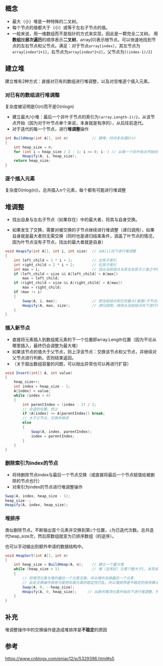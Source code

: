 ## 概念

-   最大（小）堆是一种特殊的二叉树。
-   每个节点的值都大于（小）或等于左右子节点的值。
-   一般来说，用一维数组而不是指针的方式来实现，因此是一颗完全二叉树。
    用**数组**按**层次遍历**的顺序表示**二叉树**，array[0]表示根节点。可以快速地找到节点的左右节点和父节点。满足：对于节点`array[index]`，其左节点为`array[index*2+1]`，右节点为`array[index*2+2]`，父节点为`[(index-1)/2]`

## 建立堆

建立堆有2种方式：直接对已有的数组进行堆调整，以及对空堆逐个插入元素。

### 对已有的数组进行堆调整

复杂度被证明是O(n)而不是O(nlogn)

- 建立最大/小堆：最后一个非叶子节点的索引为`(array.Length-1)/2`，从该节点开始（因为对于叶节点单个来说，本身就是有序的），从后往前迭代。
- 对于迭代的每一个节点，进行**堆调整**操作

``` c#
int BuildHeap(int A[], int n)           // 建堆，时间复杂度O(n)
{
    int heap_size = n;
    for (int i = heap_size / 2 - 1; i >= 0; i--) // 从每一个非叶结点开始向下进行堆调整
        Heapify(A, i, heap_size);
    return heap_size;
}
```

### 逐个插入元素

复杂度O(nlog(n))，总共插入n个元素，每个都有可能进行堆调整

## 堆调整

-   找出自身与左右子节点（如果存在）中的最大者，将其与自身交换。

-   如果发生了交换，需要对被交换的子节点继续进行堆调整（递归调用），如果自身就是最大者则无需交换（同时也是递归结束条件，涵盖了叶节点的情况，因为叶节点没有子节点，找出的最大者就是自身）

``` c#
void Heapify(int A[], int i, int size)  // 从A[i]向下进行堆调整
{
    int left_child = 2 * i + 1;         // 左孩子索引
    int right_child = 2 * i + 2;        // 右孩子索引
    int max = i;                        // 选出当前结点与其左右孩子三者之中的最大值
    if (left_child < size && A[left_child] > A[max])
        max = left_child;
    if (right_child < size && A[right_child] > A[max])
        max = right_child;
    if (max != i)
    {
        Swap(A, i, max);                // 把当前结点和它的最大(直接)子节点进行交换
        Heapify(A, max, size);          // 递归调用，继续从当前结点向下进行堆调整
    }
}
```

### 插入新节点

- 直接将元素插入到数组尾元素的下一个位置即array.Length位置（因为不论从哪里插入，最终仍会调整为最大堆）
- 如果该节点的值大于父节点，则上浮该节点：交换该节点和父节点，并继续对父节点进行判断。否则结束返回。
- （关于超出数组容量的问题，可以抛出异常也可以再进行扩容）

``` c#
void Insert(int[] A, int value)
{
    heap_size++;
    int index = heap_size - 1;
    A[index] = value;
    while (index > 0)
    {
		int parentIndex = (index - 1) / 2;
        // 合适的位置，终止
        if (A[index] <= A[parentIndex]) break;
        // 大于父节点，交换并继续
        else 
        {
            Swap(A, index, parentIndex);
            index = parentIndex;
        }
    }
}
```

### 删除索引为index的节点

- 将待删除节点index与最后一个节点交换（或直接将最后一个节点赋值给被删除的节点也行）
- 对索引为index的节点进行堆调整操作

``` c#
Swap(A, index, heap_size - 1);
heap_size--;
Heapify(A, index, heap_size);
```

### 堆排序
类似删除节点。不断输出首个元素并交换到第`i`个位置，`i`为已迭代次数。总共迭代heap_size次，然后原数组就变为已排序数组（的逆序）。

也可以手动输出到额外申请的数据结构中。

``` c#
void HeapSort(int A[], int n)
{
    int heap_size = BuildHeap(A, n);    // 建立一个最大堆
    while (heap_size > 1)    　　　　　　 // 堆（无序区）元素个数大于1，未完成排序
    {
        // 将堆顶元素与堆的最后一个元素互换，并从堆中去掉最后一个元素
        // 此处交换操作很有可能把后面元素的稳定性打乱，所以堆排序是不稳定的排序算法
        Swap(A, 0, --heap_size);
        Heapify(A, 0, heap_size);     // 从新的堆顶元素开始向下进行堆调整，时间复杂度O(logn)
    }
}
```

## 补充

堆调整操作中的交换操作是造成堆排序是**不稳定**的原因


## 参考
https://www.cnblogs.com/eniac12/p/5329396.html#s5